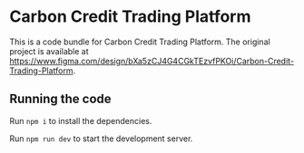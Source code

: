 
  # Carbon Credit Trading Platform

  This is a code bundle for Carbon Credit Trading Platform. The original project is available at https://www.figma.com/design/bXa5zCJ4G4CGkTEzvfPKOi/Carbon-Credit-Trading-Platform.

  ## Running the code

  Run `npm i` to install the dependencies.

  Run `npm run dev` to start the development server.
  